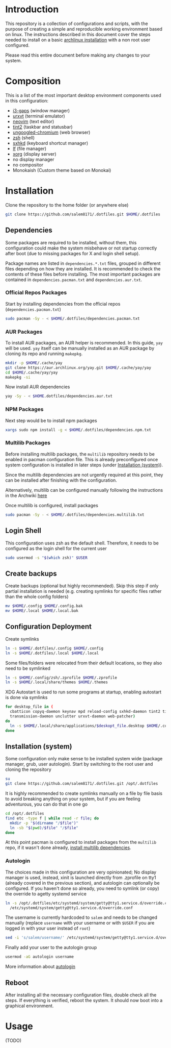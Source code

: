 # Introduction

This repository is a collection of configurations and scripts, with the purpose
of creating a simple and reproducible working environment based on linux.
The instructions described in this document cover the steps needed to install
on a basic [archlinux installation](https://wiki.archlinux.org/title/installation_guide)
with a non root user configured.

Please read this entire document before making any changes to your system.

# Composition

This is a list of the most important desktop environment components used in
this configuration:
- [i3-gaps](https://github.com/Airblader/i3) (window manager)
- [urxvt](http://software.schmorp.de/pkg/rxvt-unicode.html) (terminal emulator)
- [neovim](https://neovim.io) (text editor)
- [tint2](https://gitlab.com/o9000/tint2) (taskbar and statusbar)
- [ungoogled-chromium](https://github.com/Eloston/ungoogled-chromium) (web browser)
- [zsh](https://www.zsh.org/) (shell)
- [sxhkd](https://github.com/baskerville/sxhkd) (keyboard shortcut manager)
- [lf](https://github.com/gokcehan/lf) (file manager)
- [xorg](https://www.x.org/wiki/) (display server)
- no display manager
- no compositor
- Monokaish (Custom theme based on Monokai)

# Installation

Clone the repository to the home folder (or anywhere else)

```sh
git clone https://github.com/salem8171/.dotfiles.git $HOME/.dotfiles
```

## Dependencies

Some packages are required to be installed, without them, this configuration
could make the system misbehave or not startup correctly after boot (due to
missing packages for X and login shell setup).

Package names are listed in `dependencies.*.txt` files, grouped in different
files depending on how they are installed. It is recommended to check the
contents of these files before installing. The most important packages are
contained in `dependencies.pacman.txt` and `dependencies.aur.txt`.

### Official Repos Packages

Start by installing dependencies from the official repos
(`dependencies.pacman.txt`)

```sh
sudo pacman -Sy - < $HOME/.dotfiles/dependencies.pacman.txt
```

### AUR Packages

To install AUR packages, an AUR helper is recommended. In this guide, `yay`
will be used. `yay` itself can be manually installed as an AUR package by
cloning its repo and running `makepkg`.

```sh
mkdir -p $HOME/.cache/yay
git clone https://aur.archlinux.org/yay.git $HOME/.cache/yay/yay
cd $HOME/.cache/yay/yay
makepkg -si
```

Now install AUR dependencies

```sh
yay -Sy - < $HOME.dotfiles/dependencies.aur.txt
```

### NPM Packages

Next step would be to install npm packages

```sh
xargs sudo npm install -g < $HOME/.dotfiles/dependencies.npm.txt
```

### Multilib Packages

Before installing multilib packages, the `multilib` repository needs to be
enabled in pacman configuration file. This is already preconfigured once system
configuration is installed in later steps (under [Installation (system)](#installation-system)).

Since the multilib dependencies are not urgently required at this point, they
can be installed after finishing with the configuration.

Alternatively, multilib can be configured manually following the instructions
in the Archwiki [here](https://wiki.archlinux.org/title/official_repositories#multilib)

Once multilib is configured, install packages

```sh
sudo pacman -Sy - < $HOME/.dotfiles/dependencies.multilib.txt
```

## Login Shell

This configuration uses zsh as the default shell. Therefore, it needs to be
configured as the login shell for the current user

```sh
sudo usermod -s "$(which zsh)" $USER
```

## Create backups

Create backups (optional but highly recommended).
Skip this step if only partial installation is needed (e.g. creating symlinks
for specific files rather than the whole config folders)

```sh
mv $HOME/.config $HOME/.config.bak
mv $HOME/.local $HOME/.local.bak
```

## Configuration Deployment

Create symlinks

```sh
ln -s $HOME/.dotfiles/.config $HOME/.config
ln -s $HOME/.dotfiles/.local $HOME/.local
```

Some files/folders were relocated from their default locations, so they also
need to be symlinked

```sh
ln -s $HOME/.config/zsh/.zprofile $HOME/.zprofile
ln -s $HOME/.local/share/themes $HOME/.themes
```

XDG Autostart is used to run some programs at startup, enabling autostart is
done via symlinks

```sh
for desktop_file in (
  cbatticon copyq-daemon keynav mpd reload-config sxhkd-daemon tint2 tint2-top
  transmission-daemon unclutter urxvt-daemon web-patcher)
do
  ln -s $HOME/.local/share/applications/$deskopt_file.desktop $HOME/.config/autostart/
done
```

## Installation (system)

Some configuration only make sense to be installed system wide (package manager,
grub, user autologin). Start by switching to the root user and cloning the
repository

```sh
su
git clone https://github.com/salem8171/.dotfiles.git /opt/.dotfiles
```

It is highly recommended to create symlinks manually on a file by file basis to
avoid breaking anything on your system, but if you are feeling adventurous, you
can do that in one go

```sh
cd /opt/.dotfiles
find etc -type f | while read -r file; do
  mkdir -p "$(dirname "/$file")"
  ln -sb "$(pwd)/$file" "/$file"
done
```

At this point pacman is configured to install packages from the `multilib` repo,
if it wasn't done already, [install multilib dependencies](#multilib-packages).

### Autologin

The choices made in this configuration are very opinionated; No display manager
is used, instead, xinit is launched directly from .zprofile on tty1 (already
covered in the previous section), and autologin can optionally be configured.
If you haven't done so already, you need to symlink (or copy) the override to
agetty systemd service

```sh
ln -s /opt/.dotfiles/etc/systemd/system/getty@tty1.service.d/override.conf \
  /etc/systemd/system/getty@tty1.service.d/override.conf
```

The username is currently hardcoded to `salem` and needs to be changed manually
(replace `username` with your username or with `$USER` if you are logged in
with your user instead of `root`)

```sh
sed -i 's/salem/username/' /etc/systemd/system/getty@tty1.service.d/override.conf
```

Finally add your user to the autologin group

```sh
usermod -aG autologin username
```

More information about [autologin](https://wiki.archlinux.org/title/getty#Automatic_login_to_virtual_console)

## Reboot

After installing all the necessary configuration files, double check all the
steps. If everything is verified, reboot the system. It should now boot into
a graphical environment.

# Usage
(TODO)
